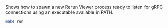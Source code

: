 <!--[metadata]
title = "Spawn Viewer"
tags = ["Spawn"]
-->


Shows how to spawn a new Rerun Viewer process ready to listen for gRPC connections using an executable available in PATH.

```bash
make run
```
